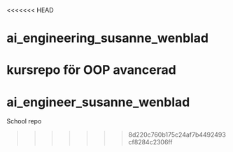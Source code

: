 <<<<<<< HEAD
# ai_engineering_susanne_wenblad
kursrepo för OOP avancerad
=======
# ai_engineer_susanne_wenblad
School repo 
>>>>>>> 8d220c760b175c24af7b4492493cf8284c2306ff
